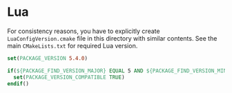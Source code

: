 # Lua

For consistency reasons, you have to explicitly create `LuaConfigVersion.cmake` file in this directory with similar contents.
See the main `CMakeLists.txt` for required Lua version.

```cmake
set(PACKAGE_VERSION 5.4.0)

if(${PACKAGE_FIND_VERSION_MAJOR} EQUAL 5 AND ${PACKAGE_FIND_VERSION_MINOR} EQUAL 4)
  set(PACKAGE_VERSION_COMPATIBLE TRUE)
endif()
```
